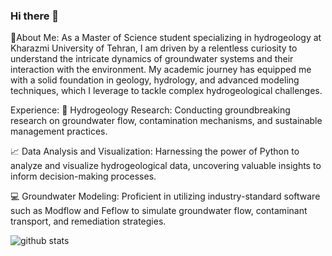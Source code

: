 ### Hi there 👋

💫About Me:
As a Master of Science student specializing in hydrogeology at Kharazmi University of Tehran, I am driven by a relentless curiosity to understand the intricate dynamics of groundwater systems and their interaction with the environment. My academic journey has equipped me with a solid foundation in geology, hydrology, and advanced modeling techniques, which I leverage to tackle complex hydrogeological challenges.

Experience:
🔬 Hydrogeology Research: Conducting groundbreaking research on groundwater flow, contamination mechanisms, and sustainable management practices.

📈 Data Analysis and Visualization: Harnessing the power of Python to analyze and visualize hydrogeological data, uncovering valuable insights to inform decision-making processes.

💻 Groundwater Modeling: Proficient in utilizing industry-standard software such as Modflow and Feflow to simulate groundwater flow, contaminant transport, and remediation strategies.


![github stats](https://github-readme-stats.vercel.app/api?username=NimaRaeisi&show_icons=true&theme=radical)

<!--
**NimaRaeisi/NimaRaeisi** is a ✨ _special_ ✨ repository because its `README.md` (this file) appears on your GitHub profile.



-->
